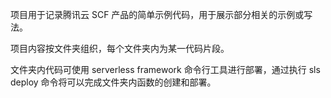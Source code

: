 项目用于记录腾讯云 SCF 产品的简单示例代码，用于展示部分相关的示例或写法。

项目内容按文件夹组织，每个文件夹内为某一代码片段。

文件夹内代码可使用 serverless framework 命令行工具进行部署，通过执行 sls deploy 命令将可以完成文件夹内函数的创建和部署。
